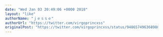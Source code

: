 ```yaml
---
date: "Wed Jan 03 20:49:06 +0000 2018"
layout: "like"
authorName: "ｊｅｓｓｅ"
authorUrl: "https://twitter.com/virgoprincxss"
originalPost: "https://twitter.com/virgoprincxss/status/948657496368988160"
---
```

